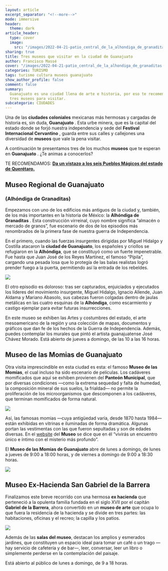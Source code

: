 ```yaml
---
layout: article
excerpt_separator: "<!--more-->"
mode: immersive
header:
  theme: dark
article_header:
  type: cover
  image:
    src: "/images/2022-04-21-patio_central_de_la_alhondiga_de_granaditas.jpeg"
sharing: true
title: Tres museos que visitar en la ciudad de Guanajuato
author: Francisco Massé
cover: "/images/2022-04-21-patio_central_de_la_alhondiga_de_granaditas.jpeg"
categories: TURISMO
tags: turismo cultura museos guanajuato
show_author_profile: false
comment: false
summary:
  Guanajuato es una ciudad llena de arte e historia, por eso te recomendamos
  tres museos para visitar.
subcategorie: CIUDADES
---
```


Una de las **ciudades coloniales** mexicanas más hermosas y cargadas de historia es, sin duda, **Guanajuato** . Esta urbe minera, que es la capital del estado donde se forjó nuestra independencia y sede del **Festival Internacional Cervantino** , guarda entre sus calles y callejones una diversidad de **museos** que vale la pena visitar.

A continuación te presentamos tres de los muchos **museos** que te esperan en **Guanajuato** . ¿Te animas a conocerlos?

TE RECOMENDAMOS: [**Da un vistazo a los seis Pueblos Mágicos del estado de Querétaro.**](https://blog.tonoysumariachi.com/turismo/2022/11/04/pueblos-magicos-en-el-estado-de-queretaro.html)

## Museo Regional de Guanajuato

### (Alhóndiga de Granaditas)

Empezamos con uno de los edificios más antiguos de la ciudad y, también, de los más importantes en la historia de México: la **Alhóndiga de Granaditas** . Esta construcción virreinal, cuyo nombre significa “almacén o mercado de granos”, fue escenario de dos de los episodios más renombrados de la primera fase de nuestra guerra de Independencia.

En el primero, cuando las fuerzas insurgentes dirigidas por Miguel Hidalgo y Costilla atacaron la **ciudad de Guanajuato**, los españoles y criollos se refugiaron en la **Alhóndiga**, que se constituyó como un fuerte impenetrable. Fue hasta que Juan José de los Reyes Martínez, el famoso “Pípila”, cargando una pesada losa que lo protegía de las balas realistas logró prender fuego a la puerta, permitiendo así la entrada de los rebeldes.

![](https://upload.wikimedia.org/wikipedia/commons/thumb/0/05/Alh%C3%B3ndiga_de_Granaditas%2C_Guanajuato_%2832812854180%29.jpg/1024px-Alh%C3%B3ndiga_de_Granaditas%2C_Guanajuato_%2832812854180%29.jpg)

El otro episodio es doloroso: tras ser capturados, enjuiciados y ejecutados los líderes del movimiento insurgente, Miguel Hidalgo, Ignacio Allende, Juan Aldama y Mariano Abasolo, sus cabezas fueron colgadas dentro de jaulas metálicas en las cuatro esquinas de la **Alhóndiga**, como escarmiento y castigo ejemplar para evitar futuras insurrecciones.

En este museo se exhiben las Artes y costumbres del estado, el arte mesoamericano de la región y una colección de mapas, documentos y gráficos que dan fe de los hechos de la Guerra de Independencia. Además, puedes contemplar los murales que pintó el artista guanajuatense José Chávez Morado. Está abierto de jueves a domingo, de las 10 a las 16 horas.

## Museo de las Momias de Guanajuato

Otra visita imprescindible en esta ciudad es esta: el famoso **Museo de las Momias**, el cual incluso ha sido escenario de películas. Los cadáveres momificados que aquí se exhiben provienen del **Panteón Municipal**, que por diversas condiciones —como la extrema sequedad y falta de humedad, la composición mineral de sus suelos, la frialdad— no permite la proliferación de los microorganismos que descomponen a los cadáveres, que terminan momificados de forma natural.

![](https://upload.wikimedia.org/wikipedia/commons/thumb/b/b6/Las_momias_de_guanajuato.JPG/1280px-Las_momias_de_guanajuato.JPG)

Así, las famosas momias —cuya antigüedad varía, desde 1870 hasta 1984— están exhibidas en vitrinas e iluminadas de forma dramática. Algunas portan las vestimentas con las que fueron sepultadas y son de edades diversas. En el [website](http://www.momiasdeguanajuato.gob.mx/) del **Museo** se dice que en él “vivirás un encuentro único e íntimo con el misterio más profundo”.

El **Museo de las Momias de Guanajuato** abre de lunes a domingo, de lunes a jueves de 9:00 a 18:00 horas, y de viernes a domingo de 9:00 a 18:30 horas.

![](https://upload.wikimedia.org/wikipedia/commons/thumb/0/01/Las_Momias%2C_Guanajuato.jpg/1280px-Las_Momias%2C_Guanajuato.jpg)

## Museo Ex-Hacienda San Gabriel de la Barrera

Finalizamos este breve recorrido con una hermosa **ex hacienda** que perteneció a la opulenta familia fundada en el siglo XVII por el capitán **Gabriel de la Barrera**, ahora convertido en un **museo de arte** que ocupa lo que fuera la residencia de la hacienda y se divide en tres partes: las habitaciones, oficinas y el recreo; la capilla y los patios.

![](https://live.staticflickr.com/4734/25318416348_0fa871d4bc_b.jpg)

Además de las **salas del museo**, destacan los amplios y esmerados jardines, que constituyen un espacio ideal para tomar un café o un trago —hay servicio de cafetería y de bar—, leer, conversar, leer un libro o simplemente perderse en la contemplación del paisaje.

Está abierto al público de lunes a domingo, de 9 a 18 horas.
